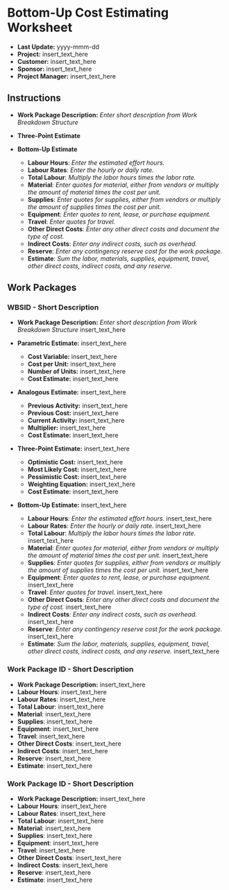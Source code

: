 # Bottom-Up Cost Estimating Worksheet

- **Last Update:** yyyy-mmm-dd
- **Project:** insert_text_here
- **Customer:** insert_text_here
- **Sponsor:** insert_text_here
- **Project Manager:** insert_text_here

## Instructions

- **Work Package Description:** _Enter short description from Work Breakdown Structure_

- **Three-Point Estimate**

- **Bottom-Up Estimate**

  - **Labour Hours**: _Enter the estimated effort hours._
  - **Labour Rates**: _Enter the hourly or daily rate._
  - **Total Labour**: _Multiply the labor hours times the labor rate._
  - **Material**: _Enter quotes for material, either from vendors or multiply the amount of material times the cost per unit._
  - **Supplies**: _Enter quotes for supplies, either from vendors or multiply the amount of supplies times the cost per unit._
  - **Equipment**: _Enter quotes to rent, lease, or purchase equipment._
  - **Travel**: _Enter quotes for travel._
  - **Other Direct Costs**: _Enter any other direct costs and document the type of cost._
  - **Indirect Costs**: _Enter any indirect costs, such as overhead._
  - **Reserve**: _Enter any contingency reserve cost for the work package._
  - **Estimate**: _Sum the labor, materials, supplies, equipment, travel, other direct costs, indirect costs, and any reserve._

## Work Packages

### WBSID - Short Description

- **Work Package Description:** _Enter short description from Work Breakdown Structure_ insert_text_here

- **Parametric Estimate:** insert_text_here

  - **Cost Variable:** insert_text_here
  - **Cost per Unit:** insert_text_here
  - **Number of Units:** insert_text_here
  - **Cost Estimate:** insert_text_here

- **Analogous Estimate:** insert_text_here

  - **Previous Activity:** insert_text_here
  - **Previous Cost:** insert_text_here
  - **Current Activity:** insert_text_here
  - **Multiplier:** insert_text_here
  - **Cost Estimate:** insert_text_here

- **Three-Point Estimate:** insert_text_here

  - **Optimistic Cost:** insert_text_here
  - **Most Likely Cost:** insert_text_here
  - **Pessimistic Cost:** insert_text_here
  - **Weighting Equation:** insert_text_here
  - **Cost Estimate:** insert_text_here

- **Bottom-Up Estimate:** insert_text_here

  - **Labour Hours**: _Enter the estimated effort hours._ insert_text_here
  - **Labour Rates**: _Enter the hourly or daily rate._ insert_text_here
  - **Total Labour**: _Multiply the labor hours times the labor rate._ insert_text_here
  - **Material**: _Enter quotes for material, either from vendors or multiply the amount of material times the cost per unit._ insert_text_here
  - **Supplies**: _Enter quotes for supplies, either from vendors or multiply the amount of supplies times the cost per unit._ insert_text_here
  - **Equipment**: _Enter quotes to rent, lease, or purchase equipment._ insert_text_here
  - **Travel**: _Enter quotes for travel._ insert_text_here
  - **Other Direct Costs**: _Enter any other direct costs and document the type of cost._ insert_text_here
  - **Indirect Costs**: _Enter any indirect costs, such as overhead._ insert_text_here
  - **Reserve**: _Enter any contingency reserve cost for the work package._ insert_text_here
  - **Estimate**: _Sum the labor, materials, supplies, equipment, travel, other direct costs, indirect costs, and any reserve._ insert_text_here

### Work Package ID - Short Description

- **Work Package Description:** insert_text_here
- **Labour Hours**: insert_text_here
- **Labour Rates**: insert_text_here
- **Total Labour**: insert_text_here
- **Material**: insert_text_here
- **Supplies**: insert_text_here
- **Equipment**: insert_text_here
- **Travel**: insert_text_here
- **Other Direct Costs**: insert_text_here
- **Indirect Costs**: insert_text_here
- **Reserve**: insert_text_here
- **Estimate**: insert_text_here

### Work Package ID - Short Description

- **Work Package Description:** insert_text_here
- **Labour Hours**: insert_text_here
- **Labour Rates**: insert_text_here
- **Total Labour**: insert_text_here
- **Material**: insert_text_here
- **Supplies**: insert_text_here
- **Equipment**: insert_text_here
- **Travel**: insert_text_here
- **Other Direct Costs**: insert_text_here
- **Indirect Costs**: insert_text_here
- **Reserve**: insert_text_here
- **Estimate**: insert_text_here

